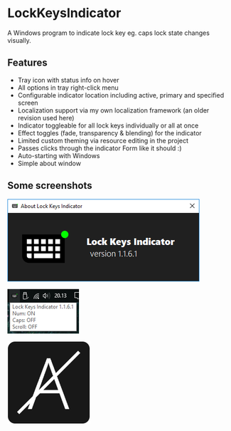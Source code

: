 # LockKeysIndicator
A Windows program to indicate lock key eg. caps lock state changes visually.

## Features
* Tray icon with status info on hover
* All options in tray right-click menu
* Configurable indicator location including active, primary and specified screen
* Localization support via my own localization framework (an older revision used here)
* Indicator toggleable for all lock keys individually or all at once
* Effect toggles (fade, transparency & blending) for the indicator
* Limited custom theming via resource editing in the project
* Passes clicks through the indicator Form like it should :)
* Auto-starting with Windows
* Simple about window

## Some screenshots

![Simple about window preview](/Resources/preview-about.png)

![Tray icon hover status preview](/Resources/preview-hover-status.png)

![Caps off indicator preview](/Resources/preview-caps-off.png)
